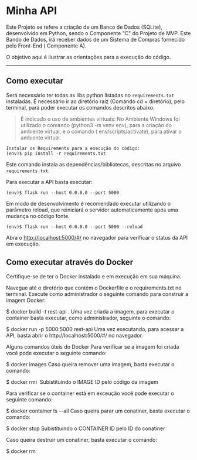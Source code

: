 # Minha API

Este Projeto se refere a criação de um Banco de Dados (SQLite), desenvolvido em Python, sendo o Componente "C" do Projeto de MVP.
Este Bando de Dados, irá receber dados de um Sistema de Compras fornecido pelo Front-End ( Componente A).

O objetivo aqui é ilustrar as orientações para a execução do código.

---
## Como executar 


Será necessário ter todas as libs python listadas no `requirements.txt` instaladas.
É necessário ir ao diretório raiz (Comando cd + diretório), pelo terminal, para poder executar os comandos descritos abaixo.

> É indicado o uso de ambientes virtuais:
    No Ambiente Windows foi utilizado o comando (python3 -m venv env), para a criação do ambiente virtual, e o comando ( env/scripts/activate), para ativar o ambiente virtual.

```
Instalar os Requirements para a execução do código:
(env)$ pip install -r requirements.txt
```

Este comando instala as dependências/bibliotecas, descritas no arquivo `requirements.txt`.

Para executar a API  basta executar:

```
(env)$ flask run --host 0.0.0.0 --port 5000
```

Em modo de desenvolvimento é recomendado executar utilizando o parâmetro reload, que reiniciará o servidor
automaticamente após uma mudança no código fonte. 

```
(env)$ flask run --host 0.0.0.0 --port 5000 --reload
```

Abra o [http://localhost:5000/#/](http://localhost:5000/#/) no navegador para verificar o status da API em execução.



## Como executar através do Docker
Certifique-se de ter o Docker instalado e em execução em sua máquina.

Navegue até o diretório que contém o Dockerfile e o requirements.txt no terminal. Execute como administrador o seguinte comando para construir a imagem Docker:

$ docker build -t rest-api .
Uma vez criada a imagem, para executar o container basta executar, como administrador, seguinte o comando:

$ docker run -p 5000:5000 rest-api
Uma vez executando, para acessar a API, basta abrir o http://localhost:5000/#/ no navegador.

Alguns comandos úteis do Docker
Para verificar se a imagem foi criada você pode executar o seguinte comando:

$ docker images
Caso queira remover uma imagem, basta executar o comando:

$ docker rmi <IMAGE ID>
Subistituindo o IMAGE ID pelo código da imagem

Para verificar se o container está em exceução você pode executar o seguinte comando:

$ docker container ls --all
Caso queira parar um conatiner, basta executar o comando:

$ docker stop <CONTAINER ID>
Subistituindo o CONTAINER ID pelo ID do conatiner

Caso queira destruir um conatiner, basta executar o comando:

$ docker rm <CONTAINER ID>



